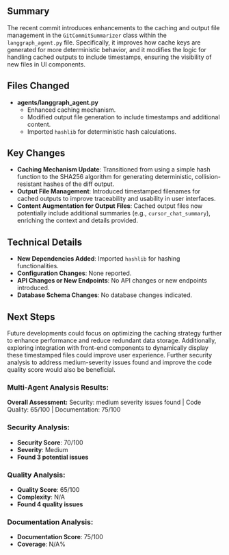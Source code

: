 ## Summary
The recent commit introduces enhancements to the caching and output file management in the `GitCommitSummarizer` class within the `langgraph_agent.py` file. Specifically, it improves how cache keys are generated for more deterministic behavior, and it modifies the logic for handling cached outputs to include timestamps, ensuring the visibility of new files in UI components.

## Files Changed
- **agents/langgraph_agent.py**
  - Enhanced caching mechanism.
  - Modified output file generation to include timestamps and additional content.
  - Imported `hashlib` for deterministic hash calculations.

## Key Changes
- **Caching Mechanism Update**: Transitioned from using a simple hash function to the SHA256 algorithm for generating deterministic, collision-resistant hashes of the diff output.
- **Output File Management**: Introduced timestamped filenames for cached outputs to improve traceability and usability in user interfaces.
- **Content Augmentation for Output Files**: Cached output files now potentially include additional summaries (e.g., `cursor_chat_summary`), enriching the context and details provided.

## Technical Details
- **New Dependencies Added**: Imported `hashlib` for hashing functionalities.
- **Configuration Changes**: None reported.
- **API Changes or New Endpoints**: No API changes or new endpoints introduced.
- **Database Schema Changes**: No database changes indicated.

## Next Steps
Future developments could focus on optimizing the caching strategy further to enhance performance and reduce redundant data storage. Additionally, exploring integration with front-end components to dynamically display these timestamped files could improve user experience. Further security analysis to address medium-severity issues found and improve the code quality score would also be beneficial.

### Multi-Agent Analysis Results:
**Overall Assessment:** Security: medium severity issues found | Code Quality: 65/100 | Documentation: 75/100

### Security Analysis:
- **Security Score**: 70/100
- **Severity**: Medium
- **Found 3 potential issues**

### Quality Analysis:
- **Quality Score**: 65/100
- **Complexity**: N/A
- **Found 4 quality issues**

### Documentation Analysis:
- **Documentation Score**: 75/100
- **Coverage**: N/A%
